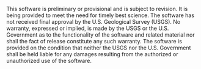 This software is preliminary or provisional and is subject to revision. 
It is being provided to meet the need for timely best science. 
The software has not received final approval by the U.S. Geological Survey (USGS). 
No warranty, expressed or implied, is made by the USGS or the U.S. Government 
as to the functionality of the software and related material 
nor shall the fact of release constitute any such warranty. 
The software is provided on the condition that neither the USGS nor the U.S. Government
shall be held liable for any damages resulting from the authorized or unauthorized
use of the software.
